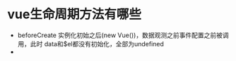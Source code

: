
# vue生命周期方法有哪些
  
  - beforeCreate
      实例化初始之后(new Vue())，数据观测之前事件配置之前被调用，此时
      data和$el都没有初始化，全部为undefined
  -     